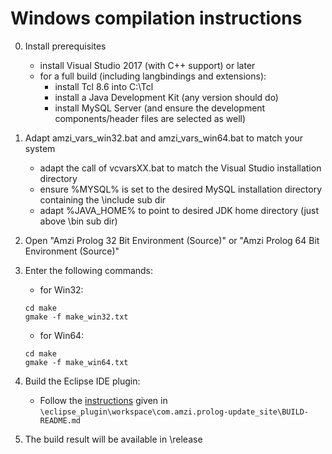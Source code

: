 # Windows compilation instructions

0. Install prerequisites
    - install Visual Studio 2017 (with C++ support) or later
    - for a full build (including langbindings and extensions):
      - install Tcl 8.6 into C:\Tcl
      - install a Java Development Kit (any version should do)
      - install MySQL Server (and ensure the development components/header files are selected as well)

1. Adapt amzi_vars_win32.bat and amzi_vars_win64.bat to match your system
    - adapt the call of vcvarsXX.bat to match the Visual Studio installation directory
    - ensure %MYSQL% is set to the desired MySQL installation directory containing the \include sub dir
    - adapt %JAVA_HOME% to point to desired JDK home directory (just above \bin sub dir)

2. Open "Amzi Prolog 32 Bit Environment (Source)" or "Amzi Prolog 64 Bit Environment (Source)"

3. Enter the following commands:
    * for Win32:    
    ````
    cd make
    gmake -f make_win32.txt
    ````
    * for Win64:    
    ````
    cd make
    gmake -f make_win64.txt
    ````
4. Build the Eclipse IDE plugin:
    * Follow the [instructions](https://github.com/AmziLS/AmziProlog/blob/master/eclipse_plugin/workspace/com.amzi.prolog-update_site/BUILD-README.md) given in `\eclipse_plugin\workspace\com.amzi.prolog-update_site\BUILD-README.md`

5. The build result will be available in \release
